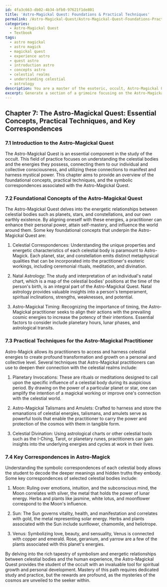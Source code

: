 ```yaml
---
id: 4fa3c663-db02-4b34-bfb0-97621f1de801
title: 'Astro-Magickal Quest: Foundations & Practical Techniques'
permalink: /Astro-Magickal-Quest/Astro-Magickal-Quest-Foundations-Practical-Techniques/
categories:
  - Astro-Magickal Quest
  - Textbook
tags:
  - astro magickal
  - astro magick
  - magickal quest
  - experience astro
  - quest astro
  - introduction astro
  - concepts astro
  - celestial realms
  - understanding celestial
  - astrology
description: You are a master of the esoteric, occult, Astro-Magickal Quest and education, you have written many textbooks on the subject in ways that provide students with rich and deep understanding of the subject. You are being asked to write textbook-like sections on a topic and you do it with full context, explainability, and reliability in accuracy to the true facts of the topic at hand, in a textbook style that a student would easily be able to learn from, in a rich, engaging, and contextual way. Always include relevant context (such as formulas and history), related concepts, and in a way that someone can gain deep insights from.
excerpt: Generate a section of a grimoire focusing on the Astro-Magickal Quest, including essential concepts, practical techniques, and key correspondences that a student of the occult can learn from and apply in their esoteric journey. Provide a comprehensive overview of the subject, as well as insights into the symbolism and hidden meanings behind the celestial connections within the practice of Astro-Magick.
---
```

## Chapter 7: The Astro-Magickal Quest: Essential Concepts, Practical Techniques, and Key Correspondences

### 7.1 Introduction to the Astro-Magickal Quest

The Astro-Magickal Quest is an essential component in the study of the occult. This field of practice focuses on understanding the celestial bodies and the energies they possess, connecting them to our individual and collective consciousness, and utilizing these connections to manifest and harness mystical power. This chapter aims to provide an overview of the foundational concepts, practical techniques, and the symbolic correspondences associated with the Astro-Magickal Quest.

### 7.2 Foundational Concepts of the Astro-Magickal Quest

The Astro-Magickal Quest delves into the energetic relationships between celestial bodies such as planets, stars, and constellations, and our own earthly existence. By aligning oneself with these energies, a practitioner can enhance their personal power, attain self-mastery, and influence the world around them. Some key foundational concepts that underpin the Astro-Magickal Quest are:

1. Celestial Correspondences: Understanding the unique properties and energetic characteristics of each celestial body is paramount to Astro-Magick. Each planet, star, and constellation emits distinct metaphysical qualities that can be incorporated into the practitioner's esoteric workings, including ceremonial rituals, meditation, and divination.

2. Natal Astrology: The study and interpretation of an individual's natal chart, which is a map of the celestial bodies' positions at the time of the person's birth, is an integral part of the Astro-Magickal Quest. Natal astrology provides valuable insights into a person's temperament, spiritual inclinations, strengths, weaknesses, and potential.

3. Astro-Magickal Timing: Recognizing the importance of timing, the Astro-Magickal practitioner seeks to align their actions with the prevailing cosmic energies to increase the potency of their intentions. Essential factors to consider include planetary hours, lunar phases, and astrological transits.

### 7.3 Practical Techniques for the Astro-Magickal Practitioner

Astro-Magick allows its practitioners to access and harness celestial energies to create profound transformation and growth on a personal and collective level. Several techniques that Astro-Magickal practitioners can use to deepen their connection with the celestial realms include:

1. Planetary Invocations: These are rituals or meditations designed to call upon the specific influence of a celestial body during its auspicious period. By drawing on the power of a particular planet or star, one can amplify the intention of a magickal working or improve one's connection with the celestial world.

2. Astro-Magickal Talismans and Amulets: Crafted to harness and store the emanations of celestial energies, talismans, and amulets serve as powerful tools that enable the practitioner to carry the power and protection of the cosmos with them in tangible form.

3. Celestial Divination: Using astrological charts or other celestial tools such as the I-Ching, Tarot, or planetary runes, practitioners can gain insights into the underlying energies and cycles at work in their lives.

### 7.4 Key Correspondences in Astro-Magick

Understanding the symbolic correspondences of each celestial body allows the student to decode the deeper meanings and hidden truths they embody. Some key correspondences of selected celestial bodies include:

1. Moon: Ruling over emotions, intuition, and the subconscious mind, the Moon correlates with silver, the metal that holds the power of lunar energy. Herbs and plants like jasmine, white lotus, and moonflower correspond to the Moon's influence.

2. Sun: The Sun governs vitality, health, and manifestation and correlates with gold, the metal representing solar energy. Herbs and plants associated with the Sun include sunflower, chamomile, and heliotrope.

3. Venus: Symbolizing love, beauty, and sensuality, Venus is connected with copper and emerald. Rose, geranium, and yarrow are a few of the plants associated with this planet's energies.

By delving into the rich tapestry of symbolism and energetic relationships between celestial bodies and the human experience, the Astro-Magickal Quest provides the student of the occult with an invaluable tool for spiritual growth and personal development. Mastery of this path requires dedicated study and practice, but the rewards are profound, as the mysteries of the cosmos are unveiled to the seeker within.
